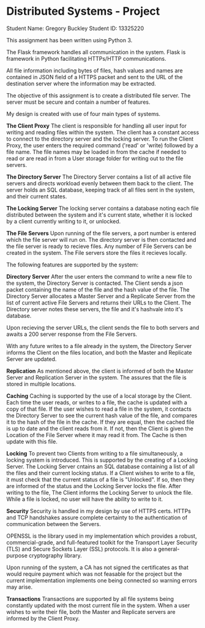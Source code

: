 # Distributed Systems - Project
Student Name: Gregory Buckley
Student ID: 13325220

This assignment has been written using Python 3.

The Flask framework handles all communication in the system. Flask is framework in Python facilitating HTTPs/HTTP communications.

All file information including bytes of files, hash values and names are contained in JSON field of a HTTPS packet and sent to the URL of the destination server where the information may be extracted. 

The objective of this assignment is to create a distributed file server. The server must be secure and contain a number of features.

My design  is created with use of four main types of systems.

**The Client Proxy**
The client is responsible for handling all user input for writing and reading files within the system. The client has a constant access to connect to the directory server and the locking server. To run the Client Proxy, the user enters the required command ('read' or 'write) followed by a file name. The file names may be loaded in from the cache if needed to read or are read in from a User storage folder for writing out to the file servers.

**The Directory Server**
The Directory Server contains a list of all active file servers and directs workload evenly between them back to the client. The server holds an SQL database, keeping track of all files sent in the system, and their current states.  

**The Locking Server**
The locking server contains a database noting each file distributed between the system and it's current state, whether it is locked by a client currently writing to it, or unlocked.

**The File Servers**
Upon running of the file servers, a port number is entered which the file server will run on. The directory server is then contacted and the file server is ready to recieve files. Any number of File Servers can be created in the system. The File servers store the files it recieves locally.


The following features are supported by the system:

**Directory Server**
After the user enters the command to write a new file to the system, the Directory Server is contacted. The Client sends a json packet containing the name of the file and the hash value of the file. The Directory Server allocates a Master Server and a Replicate Server from the list of current active File Servers and returns their URLs to the Client. The Directory server notes these servers, the file and it's hashvale into it's database.

Upon recieving the server URLs, the client sends the file to both servers and awaits a 200 server response from the File Servers.

With any future writes to a file already in the system, the Directory Server informs the Client on the files location, and both the Master and Replicate Server are updated.

**Replication**
As mentioned above, the client is informed of both the Master Server and Replication Server in the system. The assures that the file is stored in multiple locations. 

**Caching**
Caching is supported by the use of a local storage by the Client. Each time the user reads, or writes to a file, the cache is updated with a copy of that file. If the user wishes to read a file in the system, it contacts the Directory Server to see the current hash value of the file, and compares it to the hash of the file in the cache. If they are equal, then the cached file is up to date and the client reads from it. If not, then the Client is given the Location of the File Server where it may read it from. The Cache is then update with this file.

**Locking**
To prevent two Clients from writing to a file simultaneously, a locking system is introduced. This is supported by the creating of a Locking Server. The Locking Server cntains an SQL database containing a list of all the files and their current locking status. If a Client wishes to write to a file, it must check that the current status of a file is "Unlocked". If so, then they are informed of the status and the Locking Server locks the file. After writing to the file, The Client informs the Locking Server to unlock the file. While a file is locked, no user will have the ability to write to it.

**Security**
Security is handled in my design by use of HTTPS certs. HTTPs and TCP handshakes assure complete certainty to the authentication of communication between the Servers. 

OPENSSL is the library used in my implementation which provides a robust, commercial-grade, and full-featured toolkit for the Transport Layer Security (TLS) and Secure Sockets Layer (SSL) protocols. It is also a general-purpose cryptography library.

Upon running of the system, a CA has not signed the certificates as that would require payment which was not feasable for the project but the current implementation implements one being connected so warning errors may arise.

**Transactions**
Transactions are supported by all file systems being constantly updated with the most current file in the system. When a user wishes to write their file, both the Master and Replicate servers are informed by the Client Proxy.



